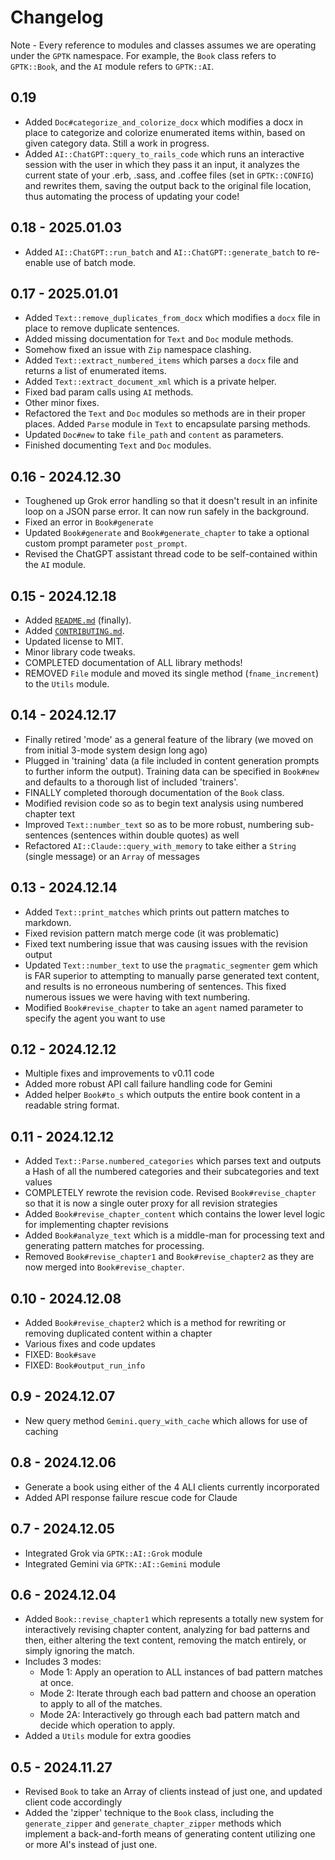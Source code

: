 # Changelog

Note - Every reference to modules and classes assumes we are operating under the `GPTK` namespace. For example, the `Book` class refers to `GPTK::Book`, and the `AI` module refers to `GPTK::AI`.

## 0.19
- Added `Doc#categorize_and_colorize_docx` which modifies a docx in place to categorize and colorize enumerated items within, based on given category data. Still a work in progress.
- Added `AI::ChatGPT::query_to_rails_code` which runs an interactive session with the user in which they pass it an input, it analyzes the current state of your .erb, .sass, and .coffee files (set in `GPTK::CONFIG`) and rewrites them, saving the output back to the original file location, thus automating the process of updating your code!

## 0.18 - 2025.01.03
- Added `AI::ChatGPT::run_batch` and `AI::ChatGPT::generate_batch` to re-enable use of batch mode.

## 0.17 - 2025.01.01
- Added `Text::remove_duplicates_from_docx` which modifies a `docx` file in place to remove duplicate sentences.
- Added missing documentation for `Text` and `Doc` module methods.
- Somehow fixed an issue with `Zip` namespace clashing.
- Added `Text::extract_numbered_items` which parses a `docx` file and returns a list of enumerated items.
- Added `Text::extract_document_xml` which is a private helper.
- Fixed bad param calls using `AI` methods.
- Other minor fixes.
- Refactored the `Text` and `Doc` modules so methods are in their proper places. Added `Parse` module in `Text` to encapsulate parsing methods.
- Updated `Doc#new` to take `file_path` and `content` as parameters.
- Finished documenting `Text` and `Doc` modules.

## 0.16 - 2024.12.30
- Toughened up Grok error handling so that it doesn't result in an infinite loop on a JSON parse error. It can now run safely in the background.
- Fixed an error in `Book#generate`
- Updated `Book#generate` and `Book#generate_chapter` to take a optional custom prompt parameter `post_prompt`.
- Revised the ChatGPT assistant thread code to be self-contained within the `AI` module.

## 0.15 - 2024.12.18
- Added [`README.md`](README.md) (finally).
- Added [`CONTRIBUTING.md`](CONTRIBUTING.md).
- Updated license to MIT.
- Minor library code tweaks.
- COMPLETED documentation of ALL library methods!
- REMOVED `File` module and moved its single method (`fname_increment`) to the `Utils` module.

## 0.14 - 2024.12.17
- Finally retired 'mode' as a general feature of the library (we moved on from initial 3-mode system design long ago)
- Plugged in 'training' data (a file included in content generation prompts to further inform the output). Training data can be specified in `Book#new` and defaults to a thorough list of included 'trainers'.
- FINALLY completed thorough documentation of the `Book` class.
- Modified revision code so as to begin text analysis using numbered chapter text
- Improved `Text::number_text` so as to be more robust, numbering sub-sentences (sentences within double quotes) as well 
- Refactored `AI::Claude::query_with_memory` to take either a `String` (single message) or an `Array` of messages

## 0.13 - 2024.12.14
- Added `Text::print_matches` which prints out pattern matches to markdown.
- Fixed revision pattern match merge code (it was problematic)
- Fixed text numbering issue that was causing issues with the revision output
- Updated `Text::number_text` to use the `pragmatic_segmenter` gem which is FAR superior to attempting to manually parse generated text content, and results is no erroneous numbering of sentences. This fixed numerous issues we were having with text numbering.
- Modified `Book#revise_chapter` to take an `agent` named parameter to specify the agent you want to use

## 0.12 - 2024.12.12
- Multiple fixes and improvements to v0.11 code
- Added more robust API call failure handling code for Gemini
- Added helper `Book#to_s` which outputs the entire book content in a readable string format.

## 0.11 - 2024.12.12
- Added `Text::Parse.numbered_categories` which parses text and outputs a Hash of all the numbered categories and their subcategories and text values
- COMPLETELY rewrote the revision code. Revised `Book#revise_chapter` so that it is now a single outer proxy for all revision strategies
- Added `Book#revise_chapter_content` which contains the lower level logic for implementing chapter revisions
- Added `Book#analyze_text` which is a middle-man for processing text and generating pattern matches for processing.
- Removed `Book#revise_chapter1` and `Book#revise_chapter2` as they are now merged into `Book#revise_chapter`.

## 0.10 - 2024.12.08
- Added `Book#revise_chapter2` which is a method for rewriting or removing duplicated content within a chapter
- Various fixes and code updates
- FIXED: `Book#save`
- FIXED: `Book#output_run_info`

## 0.9 - 2024.12.07
- New query method `Gemini.query_with_cache` which allows for use of caching

## 0.8 - 2024.12.06
- Generate a book using either of the 4 ALI clients currently incorporated
- Added API response failure rescue code for Claude

## 0.7 - 2024.12.05
- Integrated Grok via `GPTK::AI::Grok` module
- Integrated Gemini via `GPTK::AI::Gemini` module

## 0.6 - 2024.12.04
- Added `Book::revise_chapter1` which represents a totally new system for interactively revising chapter content, analyzing for bad patterns and then, either altering the text content, removing the match entirely, or simply ignoring the match.
- Includes 3 modes:
  - Mode 1: Apply an operation to ALL instances of bad pattern matches at once.
  - Mode 2: Iterate through each bad pattern and choose an operation to apply to all of the matches.
  - Mode 2A: Interactively go through each bad pattern match and decide which operation to apply.
- Added a `Utils` module for extra goodies

## 0.5 - 2024.11.27
- Revised `Book` to take an Array of clients instead of just one, and updated client code accordingly
- Added the 'zipper' technique to the `Book` class, including the `generate_zipper` and `generate_chapter_zipper` methods which implement a back-and-forth means of generating content utilizing one or more AI's instead of just one.
